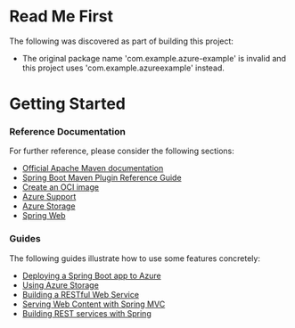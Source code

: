 # Read Me First
The following was discovered as part of building this project:

* The original package name 'com.example.azure-example' is invalid and this project uses 'com.example.azureexample' instead.

# Getting Started

### Reference Documentation
For further reference, please consider the following sections:

* [Official Apache Maven documentation](https://maven.apache.org/guides/index.html)
* [Spring Boot Maven Plugin Reference Guide](https://docs.spring.io/spring-boot/docs/2.5.7/maven-plugin/reference/html/)
* [Create an OCI image](https://docs.spring.io/spring-boot/docs/2.5.7/maven-plugin/reference/html/#build-image)
* [Azure Support](https://github.com/Azure/azure-sdk-for-java/tree/master/sdk/spring)
* [Azure Storage](https://github.com/Azure/azure-sdk-for-java/tree/master/sdk/spring/azure-spring-boot-starter-storage)
* [Spring Web](https://docs.spring.io/spring-boot/docs/2.6.1/reference/htmlsingle/#boot-features-developing-web-applications)

### Guides
The following guides illustrate how to use some features concretely:

* [Deploying a Spring Boot app to Azure](https://spring.io/guides/gs/spring-boot-for-azure/)
* [Using Azure Storage](https://github.com/Azure/azure-sdk-for-java/tree/master/sdk/spring/azure-spring-boot-samples/azure-spring-boot-sample-storage-resource)
* [Building a RESTful Web Service](https://spring.io/guides/gs/rest-service/)
* [Serving Web Content with Spring MVC](https://spring.io/guides/gs/serving-web-content/)
* [Building REST services with Spring](https://spring.io/guides/tutorials/bookmarks/)

